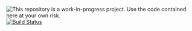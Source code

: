 ![This repository is a work-in-progress project. Use the code contained here at your own risk.](https://img.shields.io/badge/project%20status-WIP-red.svg)
[![Build Status](https://travis-ci.org/pcstl/app-saber.svg?branch=master)](https://travis-ci.org/pcstl/app-saber)
